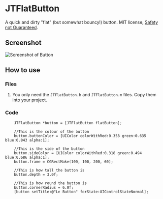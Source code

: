 # JTFlatButton
A quick and dirty "flat" (but somewhat bouncy!) button. MIT license, [Safety not Guaranteed](http://timetraveler.ytmnd.com/).

## Screenshot
![Screenshot of Button](https://dl.dropboxusercontent.com/u/1512544/Demo/button.png)

## How to use
### Files
1. You only need the `JTFlatButton.h` and `JTFlatButton.m` files. Copy them into your project.

### Code
```
	JTFlatButton *button = [JTFlatButton flatButton];
	
	//This is the colour of the button
	button.buttonColor = [UIColor colorWithRed:0.353 green:0.635 blue:0.843 alpha:1];
	
	//This is the side of the button
	button.sideColor = [UIColor colorWithRed:0.318 green:0.494 blue:0.686 alpha:1];
	button.frame = CGRectMake(100, 100, 200, 60);
	
	//This is how tall the button is
	button.depth = 3.0f;
	
	//This is how round the button is
	button.cornerRadius = 6.0f;
	[button setTitle:@"Le Button" forState:UIControlStateNormal];
```
